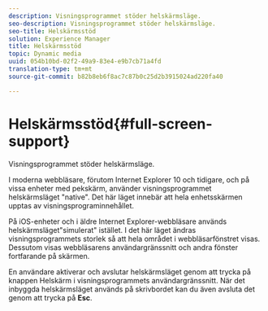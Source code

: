 ```yaml
---
description: Visningsprogrammet stöder helskärmsläge.
seo-description: Visningsprogrammet stöder helskärmsläge.
seo-title: Helskärmsstöd
solution: Experience Manager
title: Helskärmsstöd
topic: Dynamic media
uuid: 054b10bd-02f2-49a9-83e4-e9b7cb71a4fd
translation-type: tm+mt
source-git-commit: b82b8eb6f8ac7c87b0c25d2b3915024ad220fa40

---
```



# Helskärmsstöd{#full-screen-support}

Visningsprogrammet stöder helskärmsläge.

I moderna webbläsare, förutom Internet Explorer 10 och tidigare, och på vissa enheter med pekskärm, använder visningsprogrammet helskärmsläget &quot;native&quot;. Det här läget innebär att hela enhetsskärmen upptas av visningsprograminnehållet.

På iOS-enheter och i äldre Internet Explorer-webbläsare används helskärmsläget&quot;simulerat&quot; istället. I det här läget ändras visningsprogrammets storlek så att hela området i webbläsarfönstret visas. Dessutom visas webbläsarens användargränssnitt och andra fönster fortfarande på skärmen.

En användare aktiverar och avslutar helskärmsläget genom att trycka på knappen Helskärm i visningsprogrammets användargränssnitt. När det inbyggda helskärmsläget används på skrivbordet kan du även avsluta det genom att trycka på **Esc**.
